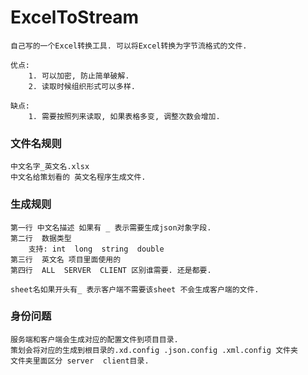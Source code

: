 # ExcelToStream
	自己写的一个Excel转换工具. 可以将Excel转换为字节流格式的文件.
	
	优点:
		1. 可以加密, 防止简单破解.
		2. 读取时候组织形式可以多样.
		
	缺点:
		1. 需要按照列来读取, 如果表格多变, 调整次数会增加.
### 文件名规则
	中文名字_英文名.xlsx
	中文名给策划看的 英文名程序生成文件.
			
### 生成规则
	第一行 中文名描述 如果有 _ 表示需要生成json对象字段.
	第二行  数据类型
		支持: int  long  string  double
	第三行  英文名 项目里面使用的
	第四行  ALL  SERVER  CLIENT 区别谁需要. 还是都要.
	
	sheet名如果开头有_ 表示客户端不需要该sheet 不会生成客户端的文件.
	
### 身份问题
	服务端和客户端会生成对应的配置文件到项目目录.
	策划会将对应的生成到根目录的.xd.config .json.config .xml.config 文件夹
	文件夹里面区分 server  client目录.
				
	
